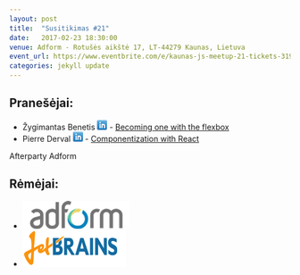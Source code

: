 ```yaml
---
layout: post
title:  "Susitikimas #21"
date:   2017-02-23 18:30:00
venue: Adform - Rotušės aikštė 17, LT-44279 Kaunas, Lietuva
event_url: https://www.eventbrite.com/e/kaunas-js-meetup-21-tickets-31982456388
categories: jekyll update
---
```

## Pranešėjai:
  * Žygimantas Benetis [![LinkedIn](img/icon-linkedin.png)](https://www.linkedin.com/in/benetis) - [Becoming one with the flexbox](https://drive.google.com/open?id=0B97hFPbr4hj-aUZtY0dndmZ4a0k)
  * Pierre Derval [![LinkedIn](img/icon-linkedin.png)](https://www.linkedin.com/in/pierrederval) - [Componentization with React](https://drive.google.com/open?id=0B97hFPbr4hj-UE5xY2RRenFTTFU)
 
  Afterparty Adform

## Rėmėjai:

  * [![Adform](img/adform-logo.png)](http://www.adform.com)
  * [![JetBrains](img/jetbrains-logo.png)](https://www.jetbrains.com/)
